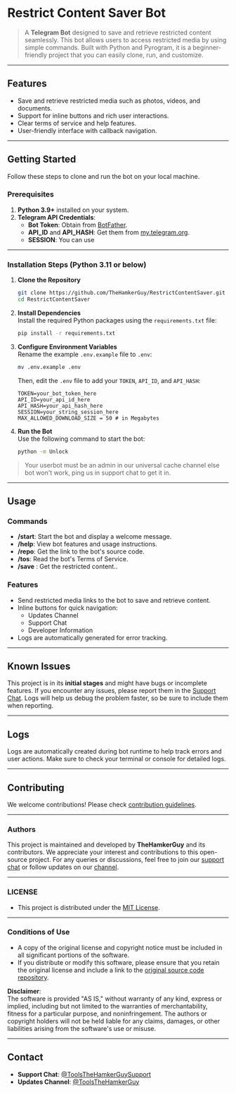 # Restrict Content Saver Bot

> A **Telegram Bot** designed to save and retrieve restricted content seamlessly. This bot allows users to access restricted media by using simple commands. Built with Python and Pyrogram, it is a beginner-friendly project that you can easily clone, run, and customize.

---

## Features

- Save and retrieve restricted media such as photos, videos, and documents.
- Support for inline buttons and rich user interactions.
- Clear terms of service and help features.
- User-friendly interface with callback navigation.

---

## Getting Started

Follow these steps to clone and run the bot on your local machine.

### Prerequisites

1. **Python 3.9+** installed on your system.
2. **Telegram API Credentials**:
   - **Bot Token**: Obtain from [BotFather](https://t.me/BotFather).
   - **API_ID** and **API_HASH**: Get them from [my.telegram.org](https://my.telegram.org).
   - **SESSION**: You can use 

---

### Installation Steps (Python 3.11 or below)

1. **Clone the Repository**  
   ```bash
   git clone https://github.com/TheHamkerGuy/RestrictContentSaver.git
   cd RestrictContentSaver
   ```

2. **Install Dependencies**  
   Install the required Python packages using the `requirements.txt` file:
   ```bash
   pip install -r requirements.txt
   ```

3. **Configure Environment Variables**  
   Rename the example `.env.example` file to `.env`:
   ```bash
   mv .env.example .env
   ```
   Then, edit the `.env` file to add your `TOKEN`, `API_ID`, and `API_HASH`:
   ```
   TOKEN=your_bot_token_here
   API_ID=your_api_id_here
   API_HASH=your_api_hash_here
   SESSION=your_string_session_here
   MAX_ALLOWED_DOWNLOAD_SIZE = 50 # in Megabytes
   ```

4. **Run the Bot**  
   Use the following command to start the bot:
   ```bash
   python -m Unlock
   ```

> Your userbot must be an admin in our universal cache channel else bot won't work, ping us in support chat to get it in.

---

## Usage

### Commands

- **/start**: Start the bot and display a welcome message.
- **/help**: View bot features and usage instructions.
- **/repo**: Get the link to the bot's source code.
- **/tos**: Read the bot's Terms of Service.
- **/save** <link>: Get the restricted content.. 

### Features

- Send restricted media links to the bot to save and retrieve content.
- Inline buttons for quick navigation:
  - Updates Channel
  - Support Chat
  - Developer Information
- Logs are automatically generated for error tracking.

---

## Known Issues

This project is in its **initial stages** and might have bugs or incomplete features. If you encounter any issues, please report them in the [Support Chat](https://t.me/ToolsTheHamkerGuySupport). Logs will help us debug the problem faster, so be sure to include them when reporting.

---

## Logs

Logs are automatically created during bot runtime to help track errors and user actions. Make sure to check your terminal or console for detailed logs.

---

## Contributing

We welcome contributions! Please check [contribution guidelines](https://github.com/TheHamkerGuy/RestrictContentSaver/blob/main/CONTRIBUTING.MD).

---

### Authors
This project is maintained and developed by **TheHamkerGuy** and its contributors. We appreciate your interest and contributions to this open-source project. For any queries or discussions, feel free to join our [support chat](https://t.me/ToolsTheHamkerGuySupport) or follow updates on our [channel](https://t.me/ToolsTheHamkerGuy).

---
### LICENSE
- This project is distributed under the [MIT License](LICENSE).
---
### Conditions of Use

- A copy of the original license and copyright notice must be included in all significant portions of the software.
- If you distribute or modify this software, please ensure that you retain the original license and include a link to the [original source code repository](https://github.com/TheHamkerGuy/RestrictContentSaver).

**Disclaimer**:  
The software is provided "AS IS," without warranty of any kind, express or implied, including but not limited to the warranties of merchantability, fitness for a particular purpose, and noninfringement. The authors or copyright holders will not be held liable for any claims, damages, or other liabilities arising from the software's use or misuse.

---

## Contact

- **Support Chat**: [@ToolsTheHamkerGuySupport](https://t.me/ToolsTheHamkerGuySupport)
- **Updates Channel**: [@ToolsTheHamkerGuy](https://t.me/ToolsTheHamkerGuy)
